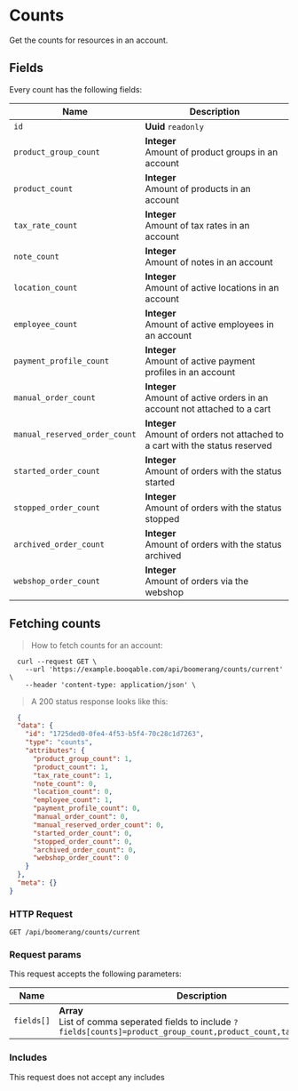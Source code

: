 # Counts

Get the counts for resources in an account.

## Fields
Every count has the following fields:

Name | Description
-- | --
`id` | **Uuid** `readonly`<br>
`product_group_count` | **Integer** <br>Amount of product groups in an account
`product_count` | **Integer** <br>Amount of products in an account
`tax_rate_count` | **Integer** <br>Amount of tax rates in an account
`note_count` | **Integer** <br>Amount of notes in an account
`location_count` | **Integer** <br>Amount of active locations in an account
`employee_count` | **Integer** <br>Amount of active employees in an account
`payment_profile_count` | **Integer** <br>Amount of active payment profiles in an account
`manual_order_count` | **Integer** <br>Amount of active orders in an account not attached to a cart
`manual_reserved_order_count` | **Integer** <br>Amount of orders not attached to a cart with the status reserved
`started_order_count` | **Integer** <br>Amount of orders with the status started
`stopped_order_count` | **Integer** <br>Amount of orders with the status stopped
`archived_order_count` | **Integer** <br>Amount of orders with the status archived
`webshop_order_count` | **Integer** <br>Amount of orders via the webshop


## Fetching counts



> How to fetch counts for an account:

```shell
  curl --request GET \
    --url 'https://example.booqable.com/api/boomerang/counts/current' \
    --header 'content-type: application/json' \
```

> A 200 status response looks like this:

```json
  {
  "data": {
    "id": "1725ded0-0fe4-4f53-b5f4-70c28c1d7263",
    "type": "counts",
    "attributes": {
      "product_group_count": 1,
      "product_count": 1,
      "tax_rate_count": 1,
      "note_count": 0,
      "location_count": 0,
      "employee_count": 1,
      "payment_profile_count": 0,
      "manual_order_count": 0,
      "manual_reserved_order_count": 0,
      "started_order_count": 0,
      "stopped_order_count": 0,
      "archived_order_count": 0,
      "webshop_order_count": 0
    }
  },
  "meta": {}
}
```

### HTTP Request

`GET /api/boomerang/counts/current`

### Request params

This request accepts the following parameters:

Name | Description
-- | --
`fields[]` | **Array** <br>List of comma seperated fields to include `?fields[counts]=product_group_count,product_count,tax_rate_count`


### Includes

This request does not accept any includes